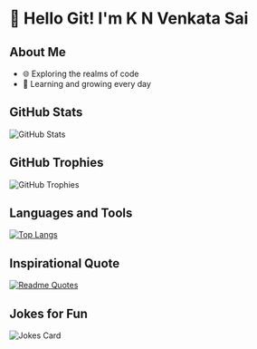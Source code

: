 # 👋 Hello Git! I'm K N Venkata Sai


## About Me
- 🌐 Exploring the realms of code
- 🌱 Learning and growing every day

## GitHub Stats
![GitHub Stats](https://github-readme-stats.vercel.app/api?username=Ic-venkat&show_icons=true&hide=issues,contribs)

## GitHub Trophies
![GitHub Trophies](https://github-profile-trophy.vercel.app/?username=Ic-venkat&theme=darkhub)

## Languages and Tools
[![Top Langs](https://github-readme-stats.vercel.app/api/top-langs/?username=Ic-venkat&layout=compact)](https://github.com/your-username/github-readme-stats)


## Inspirational Quote
[![Readme Quotes](https://quotes-github-readme.vercel.app/api?type=horizontal&theme=dark)](https://github.com/piyushsuthar/github-readme-quotes)

## Jokes for Fun
![Jokes Card](https://readme-jokes.vercel.app/api)

